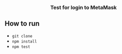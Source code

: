 <div style="text-align: center;">
<h3 style="text-align: center;">Test for login to MetaMask</h3>
</div>


## How to run

* `git clone `
* `npm install`
* `npm test`

